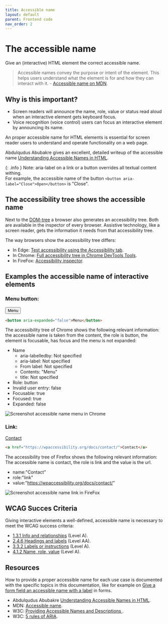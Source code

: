 ```yaml
---
title: Accessible name
layout: default
parent: Frontend code
nav_order: 2
---
```


# The accessible name

Give an (interactive) HTML element the correct accessible name.

> Accessible names convey the purpose or intent of the element. This helps users understand what the element is for and how they can interact with it. - [Accessible name on MDN](https://developer.mozilla.org/en-US/docs/Glossary/Accessible_name).

## Why is this important?

- Screen readers will announce the name, role, value or status read aloud when an interactive element gets keyboard focus.
- Voice recognition (voice control) users can focus an interactive element by announcing its name.

An proper accessible name for HTML elements is essential for screen reader users to understand and operate functionality on a web page.

Abdulqudus Abubakre gives an excellent, detailed writeup of the accessible name [Understanding Accessible Names in HTML](https://dev.to/ibn_abubakre/understanding-accessible-names-in-html-562).


{: .info }
Note: aria-label on a link or a button overrides all textual content withing.   
For example, the accessible name of the button `<button aria-label="Close">Open</button>` is "Close".

## The accessibility tree shows the accessible name

Next to the [DOM-tree](https://developer.mozilla.org/en-US/docs/Web/API/Document_Object_Model/Introduction) a browser also generates an accessibility tree. Both are available in the inspector of every browser.
Assistive technology, like a screen reader, gets the information it needs from that accessibility tree. 

The way browsers show the accessibility tree differs:

- In Edge: [Test accessibility using the Accessibility tab](https://learn.microsoft.com/en-us/microsoft-edge/devtools/accessibility/accessibility-tab#view-the-position-of-an-element-in-the-accessibility-tree).
- In Chrome: [Full accessibility tree in Chrome DevTools Tools](https://developer.chrome.com/blog/full-accessibility-tree).
- In FireFox: [Accessibility inspector](https://firefox-source-docs.mozilla.org/devtools-user/accessibility_inspector/).

## Examples the accessible name of interactive elements

### Menu button:

<button aria-expanded="false">Menu</button>

```html
<button aria-expanded="false">Menu</button>
```

The accessibility tree of Chrome shows the following relevant information: the accessible name is taken from the content, the role is button, the element is focusable, has focus and the menu is not expanded:
- Name
  - aria-labelledby: Not specified
  - aria-label: Not specified
  - From label: Not specified
  - Contents: "Menu"
  - title: Not specified
- Role: button
- Invalid user entry: false
- Focusable: true
- Focused: true
- Expanded: false

![Screenshot accessible name menu in Chrome]({{site.baseurl}}/assets/images/accessible-name-button.png)
 

### Link:

<a href="https://wpaccessibility.org/docs/contact/">Contact</a>

```html
<a href="https://wpaccessibility.org/docs/contact/">Contact</a>
```

The accessibility tree of Firefox shows the following relevant information: The accessible name is contact, the role is link and the value is the url.

- name:"Contact"
- role:"link"
- value:"https://wpaccessibility.org/docs/contact/"

![Screenshot accessible name link in FireFox]({{site.baseurl}}/assets/images/accessible-name-link.png)


## WCAG Succes Criteria

Giving interactive elements a well-defined, accessible name is necessary to meet the WCAG success criteria:

- [1.3.1 Info and relationships](https://www.w3.org/WAI/WCAG22/quickref/#info-and-relationships) (Level A).
- [2.4.6 Headings and labels](https://www.w3.org/WAI/WCAG22/quickref/#headings-and-labels) (Level AA).
- [3.3.2 Labels or instructions](https://www.w3.org/WAI/WCAG22/quickref/#labels-or-instructions) (Level A).
- [4.1.2 Name, role, value](https://www.w3.org/WAI/WCAG22/quickref/#labels-or-instructions) (Level A).


## Resources

How to provide a proper accessible name for each use case is documented with the specific topics in this documentation, like for example on [Give a form field an accessible name with a label]({{site.baseurl}}/docs/topics/forms/input-label/accessible-name/) in forms.

- Abdulqudus Abubakre [Understanding Accessible Names in HTML](https://dev.to/ibn_abubakre/understanding-accessible-names-in-html-562).
- MDN: [Accessible name](https://developer.mozilla.org/en-US/docs/Glossary/Accessible_name).
- W3C: [Providing Accessible Names and Descriptions ](https://www.w3.org/WAI/ARIA/apg/practices/names-and-descriptions/).
- W3C: [5 rules of ARIA](https://www.w3.org/TR/using-aria/#firstrule).

